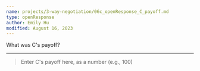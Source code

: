 ```yaml
---
name: projects/3-way-negotiation/06c_openResponse_C_payoff.md
type: openResponse
author: Emily Hu
modified: August 16, 2023
---
```


What was C's payoff?

---

> Enter C's payoff here, as a number (e.g., 100)
